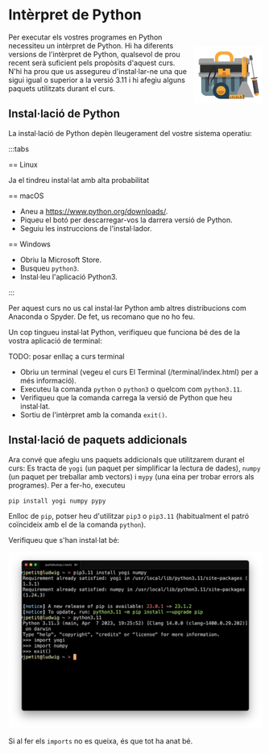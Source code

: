 # Intèrpret de Python

<img src='./installacio.png' style='height: 8em; float: right; margin: 2em 0 1em 1em;'/>

Per executar els vostres programes en Python necessiteu un intèrpret de Python. Hi ha diferents versions de l'intèrpret de Python, qualsevol de prou recent serà suficient pels propòsits d'aquest curs. N'hi ha prou que us assegureu d'instal·lar-ne una que sigui igual o superior a la versió 3.11 i hi afegiu alguns paquets utilitzats durant el curs.


## Instal·lació de Python

La instal·lació de Python depèn lleugerament del vostre sistema operatiu:

:::tabs

== Linux

Ja el tindreu instal·lat amb alta probabilitat

== macOS

- Aneu a https://www.python.org/downloads/.
- Piqueu el botó per descarregar-vos la darrera versió de Python.
- Seguiu les instruccions de l'instal·lador.

== Windows

- Obriu la Microsoft Store.
- Busqueu `python3`.
- Instal·leu l'aplicació Python3.

:::

Per aquest curs no us cal instal·lar Python amb altres distribucions com Anaconda o Spyder. De fet, us recomano que no ho feu.


Un cop tingueu instal·lat Python, verifiqueu que funciona bé des de la vostra aplicació de terminal:

TODO: posar enllaç a curs terminal

- Obriu un terminal (vegeu el curs El Terminal (/terminal/index.html) per a més informació).
- Executeu la comanda `python` o `python3` o quelcom com `python3.11`.
- Verifiqueu que la comanda carrega la versió de Python que heu instal·lat.
- Sortiu de l'intèrpret amb la comanda `exit()`.


## Instal·lació de paquets addicionals

Ara convé que afegiu uns paquets addicionals que utilitzarem durant el curs: Es tracta de `yogi` (un paquet per simplificar la lectura de dades), `numpy` (un paquet per treballar amb vectors) i `mypy` (una eina per trobar errors als programes). Per a fer-ho, executeu

```sh
pip install yogi numpy pypy
```

Enlloc de `pip`, potser heu d'utilitzar `pip3` o `pip3.11` (habitualment el patró coïncideix amb el de la comanda `python`).

Verifiqueu que s'han instal·lat bé:

![Pip](pip.png)

Si al fer els `imports` no es queixa, és que tot ha anat bé.



<Autors autors="jpetit"/>